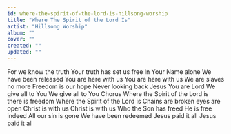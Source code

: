 ```yaml
---
id: where-the-spirit-of-the-lord-is-hillsong-worship
title: "Where The Spirit of the Lord Is"
artist: "Hillsong Worship"
album: ""
cover: ""
created: ""
updated: ""
---
```


For we know the truth
Your truth has set us free
In Your Name alone
We have been released
You are here with us
You are here with us
We are slaves no more
Freedom is our hope
Never looking back
Jesus You are Lord
We give all to You
We give all to You
Chorus
Where the Spirit of the Lord is there is freedom
Where the Spirit of the Lord is
Chains are broken eyes are open
Christ is with us
Christ is with us
Who the Son has freed
He is free indeed
All our sin is gone
We have been redeemed
Jesus paid it all
Jesus paid it all